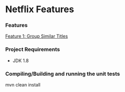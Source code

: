 # Netflix Features

### Features

[Feature 1: Group Similar Titles](feature-1.md)

### Project Requirements

* JDK 1.8

### Compiling/Building and running the unit tests

mvn clean install


